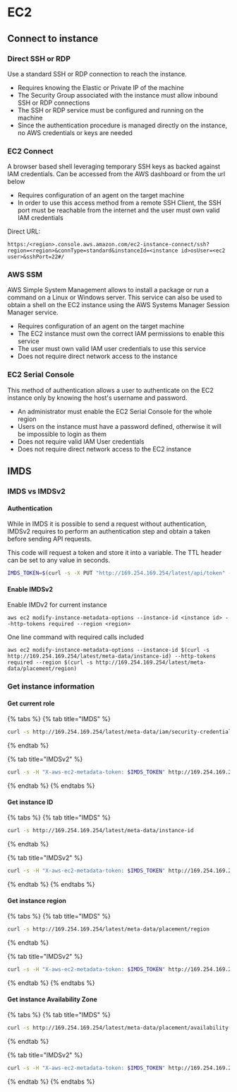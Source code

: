# EC2

## Connect to instance

### Direct SSH or RDP

Use a standard SSH or RDP connection to reach the instance.

* Requires knowing the Elastic or Private IP of the machine
* The Security Group associated with the instance must allow inbound SSH or RDP connections
* The SSH or RDP service must be configured and running on the machine
* Since the authentication procedure is managed directly on the instance, no AWS credentials or keys are needed

### EC2 Connect

A browser based shell leveraging temporary SSH keys as backed against IAM credentials. Can be accessed from the AWS dashboard or from the url below

* Requires configuration of an agent on the target machine
* In order to use this access method from a remote SSH Client, the SSH port must be reachable from the internet and the user must own valid IAM credentials

Direct URL:

```
https:/<region>.console.aws.amazon.com/ec2-instance-connect/ssh?region=<region>&connType=standard&instanceId=<instance id>osUser=<ec2 user>&sshPort=22#/
```

### AWS SSM

AWS Simple System Management allows to install a package or run a command on a Linux or Windows server. This service can also be used to obtain a shell on the EC2 instance using the AWS Systems Manager Session Manager service.

* Requires configuration of an agent on the target machine
* The EC2 instance must own the correct IAM permissions to enable this service
* The user must own valid IAM user credentials to use this service
* Does not require direct network access to the instance

### **EC2 Serial Console**

This method of authentication allows a user to authenticate on the EC2 instance only by knowing the host's username and password.

* An administrator must enable the EC2 Serial Console for the whole region
* Users on the instance must have a password defined, otherwise it will be impossible to login as them
* Does not require valid IAM User credentials
* Does not require direct network access to the EC2 instance

## IMDS

### IMDS vs IMDSv2

#### Authentication

While in IMDS it is possible to send a request without authentication, IMDSv2 requires to perform an authentication step and obtain a taken before sending API requests.

This code will request a token and store it into a variable. The TTL header can be set to any value in seconds.

```bash
IMDS_TOKEN=$(curl -s -X PUT "http://169.254.169.254/latest/api/token" -H "X-aws-ec2-metadata-token-ttl-seconds: 21600")
```

#### Enable IMDSv2

Enable IMDv2 for current instance

```
aws ec2 modify-instance-metadata-options --instance-id <instance id> --http-tokens required --region <region>
```

One line command with required calls included

```
aws ec2 modify-instance-metadata-options --instance-id $(curl -s http://169.254.169.254/latest/meta-data/instance-id) --http-tokens required --region $(curl -s http://169.254.169.254/latest/meta-data/placement/region)
```

### Get instance information

#### Get current role

{% tabs %}
{% tab title="IMDS" %}
```bash
curl -s http://169.254.169.254/latest/meta-data/iam/security-credentials/ 
```
{% endtab %}

{% tab title="IMDSv2" %}
```bash
curl -s -H "X-aws-ec2-metadata-token: $IMDS_TOKEN" http://169.254.169.254/latest/meta-data/iam/security-credentials/ 
```
{% endtab %}
{% endtabs %}

#### Get instance ID

{% tabs %}
{% tab title="IMDS" %}
```bash
curl -s http://169.254.169.254/latest/meta-data/instance-id
```
{% endtab %}

{% tab title="IMDSv2" %}
```bash
curl -s -H "X-aws-ec2-metadata-token: $IMDS_TOKEN" http://169.254.169.254/latest/meta-data/instance-id
```
{% endtab %}
{% endtabs %}

#### Get instance region

{% tabs %}
{% tab title="IMDS" %}
```bash
curl -s http://169.254.169.254/latest/meta-data/placement/region
```
{% endtab %}

{% tab title="IMDSv2" %}
```bash
curl -s -H "X-aws-ec2-metadata-token: $IMDS_TOKEN" http://169.254.169.254/latest/meta-data/placement/region
```
{% endtab %}
{% endtabs %}

#### Get instance Availability Zone

{% tabs %}
{% tab title="IMDS" %}
```bash
curl -s http://169.254.169.254/latest/meta-data/placement/availability-zone
```
{% endtab %}

{% tab title="IMDSv2" %}
```bash
curl -s -H "X-aws-ec2-metadata-token: $IMDS_TOKEN" http://169.254.169.254/latest/meta-data/placement/availability-zone
```
{% endtab %}
{% endtabs %}
